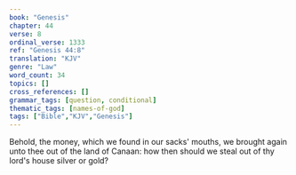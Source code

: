 ```yaml
---
book: "Genesis"
chapter: 44
verse: 8
ordinal_verse: 1333
ref: "Genesis 44:8"
translation: "KJV"
genre: "Law"
word_count: 34
topics: []
cross_references: []
grammar_tags: [question, conditional]
thematic_tags: [names-of-god]
tags: ["Bible","KJV","Genesis"]
---
```

Behold, the money, which we found in our sacks' mouths, we brought again unto thee out of the land of Canaan: how then should we steal out of thy lord's house silver or gold?
